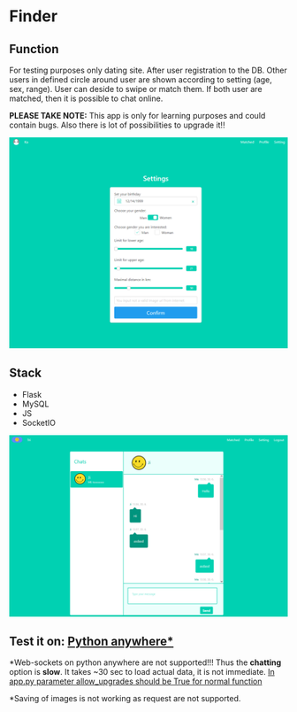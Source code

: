 # Finder
## Function
For testing purposes only dating site. After user registration to the DB. Other users in defined circle around user are shown according to setting (age, sex, range). User can deside to swipe or match them. If both user are matched, then it is possible to chat online.

__PLEASE TAKE NOTE:__ This app is only for learning purposes and could contain bugs. Also there is lot of possibilities to upgrade it!!

![Setting page where user can set up gender, age, range of circle and so on.](https://github.com/JiriSvacek/Finder/blob/master/pics/setting.PNG)
## Stack
* Flask
* MySQL
* JS
* SocketIO
  
![Matched page, where matched users can chat to each other](https://github.com/JiriSvacek/Finder/blob/master/pics/matched_chat.PNG)

## Test it on: [Python anywhere*](https://JiriSvacek.eu.pythonanywhere.com )

*Web-sockets on python anywhere are not supported!!! Thus the **chatting** option is **slow**. It takes ~30 sec to load actual data, it is not immediate. [In app.py parameter allow_upgrades should be True for normal function](https://github.com/JiriSvacek/Finder/blob/db825a9287312168a16b2372cebe9b1083dfc32a/app.py#L33)

*Saving of images is not working as request are not supported.
